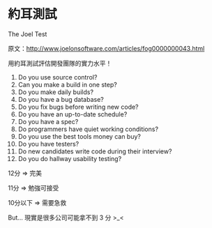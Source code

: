 # 約耳測試

The Joel Test

原文：http://www.joelonsoftware.com/articles/fog0000000043.html

用約耳測試評估開發團隊的實力水平！

1. Do you use source control?
2. Can you make a build in one step?
3. Do you make daily builds?
4. Do you have a bug database?
5. Do you fix bugs before writing new code?
6. Do you have an up-to-date schedule?
7. Do you have a spec?
8. Do programmers have quiet working conditions?
9. Do you use the best tools money can buy?
10. Do you have testers?
11. Do new candidates write code during their interview?
12. Do you do hallway usability testing?

12分 => 完美

11分 => 勉強可接受

10分以下 => 需要急救

But... 現實是很多公司可能拿不到 3 分 >_<
